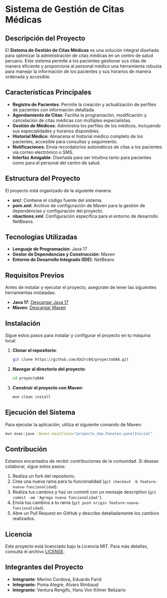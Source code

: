 # Sistema de Gestión de Citas Médicas

## Descripción del Proyecto

El **Sistema de Gestión de Citas Médicas** es una solución integral diseñada para optimizar la administración de citas médicas en un centro de salud peruano. Este sistema permite a los pacientes gestionar sus citas de manera eficiente y proporciona al personal médico una herramienta robusta para manejar la información de los pacientes y sus horarios de manera ordenada y accesible.

## Características Principales

- **Registro de Pacientes**: Permite la creación y actualización de perfiles de pacientes con información detallada.
- **Agendamiento de Citas**: Facilita la programación, modificación y cancelación de citas médicas con múltiples especialistas.
- **Gestión de Médicos**: Administra los perfiles de los médicos, incluyendo sus especialidades y horarios disponibles.
- **Historial Médico**: Almacena el historial médico completo de los pacientes, accesible para consultas y seguimiento.
- **Notificaciones**: Envía recordatorios automáticos de citas a los pacientes vía correo electrónico o SMS.
- **Interfaz Amigable**: Diseñada para ser intuitiva tanto para pacientes como para el personal del centro de salud.

## Estructura del Proyecto

El proyecto está organizado de la siguiente manera:

- **src/**: Contiene el código fuente del sistema.
- **pom.xml**: Archivo de configuración de Maven para la gestión de dependencias y configuración del proyecto.
- **nbactions.xml**: Configuración específica para el entorno de desarrollo NetBeans.

## Tecnologías Utilizadas

- **Lenguaje de Programación**: Java 17
- **Gestor de Dependencias y Construcción**: Maven
- **Entorno de Desarrollo Integrado (IDE)**: NetBeans

## Requisitos Previos

Antes de instalar y ejecutar el proyecto, asegúrate de tener las siguientes herramientas instaladas:

- **Java 17**: [Descargar Java 17](https://www.oracle.com/java/technologies/javase-jdk17-downloads.html)
- **Maven**: [Descargar Maven](https://maven.apache.org/download.cgi)

## Instalación

Sigue estos pasos para instalar y configurar el proyecto en tu máquina local:

1. **Clonar el repositorio**:

   ```bash
   git clone https://github.com/Em3rc0d/proyectoDAA.git
   ```

2. **Navegar al directorio del proyecto**:

   ```bash
   cd proyectoDAA
   ```

3. **Construir el proyecto con Maven**:

   ```bash
   mvn clean install
   ```

## Ejecución del Sistema

Para ejecutar la aplicación, utiliza el siguiente comando de Maven:

```bash
mvn exec:java -Dexec.mainClass="proyecto_daa.Paneles.panelInicial"
```

## Contribución

Estamos encantados de recibir contribuciones de la comunidad. Si deseas colaborar, sigue estos pasos:

1. Realiza un fork del repositorio.
2. Crea una nueva rama para tu funcionalidad (`git checkout -b feature-nueva-funcionalidad`).
3. Realiza tus cambios y haz un commit con un mensaje descriptivo (`git commit -am 'Agrega nueva funcionalidad'`).
4. Envía tus cambios a tu rama (`git push origin feature-nueva-funcionalidad`).
5. Abre un Pull Request en GitHub y describe detalladamente los cambios realizados.

## Licencia

Este proyecto está licenciado bajo la Licencia MIT. Para más detalles, consulta el archivo [LICENSE](LICENSE).

## Integrantes del Proyecto

- **Integrante**: Merino Cordova, Eduardo Farid
- **Integrante**: Poma Alegre, Alvaro Rimbaud
- **Integrante**: Ventura Rengifo, Hans Von Kilmer Belizario

